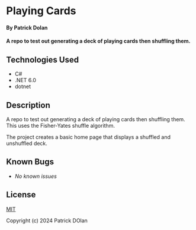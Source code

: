 # Playing Cards

#### By Patrick Dolan

#### A repo to test out generating a deck of playing cards then shuffling them.

## Technologies Used

- C#
- .NET 6.0
- dotnet

## Description

A repo to test out generating a deck of playing cards then shuffling them. This uses the Fisher-Yates shuffle algorithm.

The project creates a basic home page that displays a shuffled and unshuffled deck.

## Known Bugs

- _No known issues_

## License

[MIT](./LICENSE.txt)

Copyright (c) 2024 Patrick DOlan
